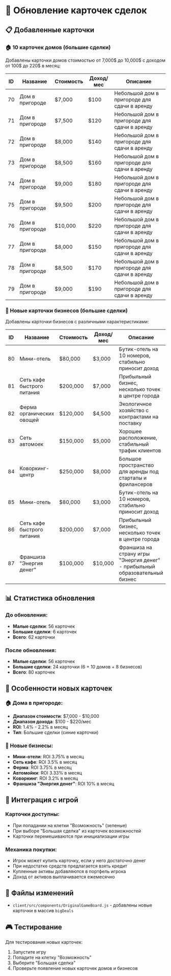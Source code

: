 # 🎯 Обновление карточек сделок

## 📋 Добавленные карточки

### 🏠 10 карточек домов (большие сделки)
Добавлены карточки домов стоимостью от 7,000$ до 10,000$ с доходом от 100$ до 220$ в месяц:

| ID | Название | Стоимость | Доход/мес | Описание |
|---|---|---|---|---|
| 70 | Дом в пригороде | $7,000 | $100 | Небольшой дом в пригороде для сдачи в аренду |
| 71 | Дом в пригороде | $7,500 | $120 | Небольшой дом в пригороде для сдачи в аренду |
| 72 | Дом в пригороде | $8,000 | $140 | Небольшой дом в пригороде для сдачи в аренду |
| 73 | Дом в пригороде | $8,500 | $160 | Небольшой дом в пригороде для сдачи в аренду |
| 74 | Дом в пригороде | $9,000 | $180 | Небольшой дом в пригороде для сдачи в аренду |
| 75 | Дом в пригороде | $9,500 | $200 | Небольшой дом в пригороде для сдачи в аренду |
| 76 | Дом в пригороде | $10,000 | $220 | Небольшой дом в пригороде для сдачи в аренду |
| 77 | Дом в пригороде | $8,000 | $150 | Небольшой дом в пригороде для сдачи в аренду |
| 78 | Дом в пригороде | $8,500 | $170 | Небольшой дом в пригороде для сдачи в аренду |
| 79 | Дом в пригороде | $9,000 | $190 | Небольшой дом в пригороде для сдачи в аренду |

### 🏢 Новые карточки бизнесов (большие сделки)
Добавлены карточки бизнесов с различными характеристиками:

| ID | Название | Стоимость | Доход/мес | Описание |
|---|---|---|---|---|
| 80 | Мини-отель | $80,000 | $3,000 | Бутик-отель на 10 номеров, стабильно приносит доход |
| 81 | Сеть кафе быстрого питания | $200,000 | $7,000 | Прибыльный бизнес, несколько точек в центре города |
| 82 | Ферма органических овощей | $120,000 | $4,500 | Экологичное хозяйство с контрактами на поставку |
| 83 | Сеть автомоек | $150,000 | $5,000 | Хорошее расположение, стабильный трафик клиентов |
| 84 | Коворкинг-центр | $250,000 | $8,000 | Большое пространство для аренды под стартапы и фрилансеров |
| 85 | Мини-отель | $80,000 | $3,000 | Бутик-отель на 10 номеров, стабильно приносит доход |
| 86 | Сеть кафе быстрого питания | $200,000 | $7,000 | Прибыльный бизнес, несколько точек в центре города |
| 87 | Франшиза "Энергия денег" | $100,000 | $10,000 | Франшиза на страну игры "Энергия денег" - прибыльный образовательный бизнес |

## 📊 Статистика обновления

### До обновления:
- **Малые сделки**: 56 карточек
- **Большие сделки**: 6 карточек
- **Всего**: 62 карточки

### После обновления:
- **Малые сделки**: 56 карточек
- **Большие сделки**: 24 карточки (6 + 10 домов + 8 бизнесов)
- **Всего**: 80 карточек

## 🎯 Особенности новых карточек

### 🏠 Дома в пригороде:
- **Диапазон стоимости**: $7,000 - $10,000
- **Диапазон дохода**: $100 - $220/мес
- **ROI**: 1.4% - 2.2% в месяц
- **Тип**: Большие сделки (синие карточки)

### 🏢 Новые бизнесы:
- **Мини-отели**: ROI 3.75% в месяц
- **Сеть кафе**: ROI 3.5% в месяц  
- **Ферма**: ROI 3.75% в месяц
- **Автомойки**: ROI 3.33% в месяц
- **Коворкинг**: ROI 3.2% в месяц
- **Франшиза "Энергия денег"**: ROI 10% в месяц

## 🔄 Интеграция с игрой

### Карточки доступны:
- При попадании на клетки "Возможность" (зеленые)
- При выборе "Большая сделка" из карточек возможностей
- Карточки перемешиваются при инициализации игры

### Механика покупки:
- Игрок может купить карточку, если у него достаточно денег
- При недостатке средств предлагается взять кредит
- Купленные активы добавляются в портфель игрока
- Доход от активов выплачивается ежемесячно

## 📁 Файлы изменений

- `client/src/components/OriginalGameBoard.js` - добавлены новые карточки в массив `bigDeals`

## 🎮 Тестирование

Для тестирования новых карточек:
1. Запустите игру
2. Попадите на клетку "Возможность"
3. Выберите "Большая сделка"
4. Проверьте появление новых карточек домов и бизнесов

